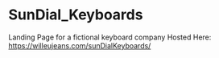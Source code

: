 # SunDial_Keyboards
Landing Page for a fictional keyboard company
Hosted Here:
https://willeujeans.com/sunDialKeyboards/
